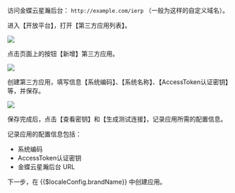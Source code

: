 <IntegrationDetailCard title="创建金蝶云星瀚第三方登录授权">

访问金蝶云星瀚后台： `http://example.com/ierp` （一般为这样的自定义域名）。

进入【开放平台】，打开【第三方应用列表】。

<img src="~@imagesZhCn/integration/kingdee-cloud-constellation/1-1.png" class="md-img-padding" />

点击页面上的按钮【新增】第三方应用。

<img src="~@imagesZhCn/integration/kingdee-cloud-constellation/1-2.png" class="md-img-padding" />

创建第三方应用，填写信息【系统编码】、【系统名称】、【AccessToken认证密钥】等，并保存。

<img src="~@imagesZhCn/integration/kingdee-cloud-constellation/1-3.png" class="md-img-padding" />

保存完成后，点击【查看密钥】和【生成测试连接】，记录应用所需的配置信息。

记录应用的配置信息包括：

- 系统编码
- AccessToken认证密钥
- 金蝶云星瀚后台 URL

下一步，在 {{$localeConfig.brandName}} 中创建应用。

</IntegrationDetailCard>
